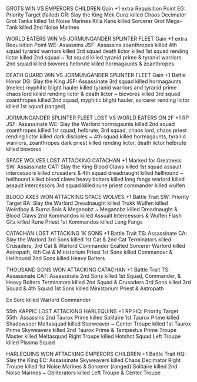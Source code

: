 
GROTS WIN VS EMPERORS CHILDREN
Gain +1 extra Requisition Point
EG: Priority Target (failed)
GR: Slay the King
Mek Gunz killed Chaos Decimator
Grot Tanks killed 1st Noise Marines
Killa Kans killed Sorcerer
Grot Mega-Tank killed 2nd Noise Marines


WORLD EATERS WIN VS JORMUNGANDER SPLINTER FLEET 
Gain +1 extra Requisition Point
WE: Assassins
JSF: Assassins
zoanthropes killed 4th squad
tyranid warriors killed 3rd squad
death lictor killed 1st squad 
rending lictor killed 2nd squad 
~
1st squad killed tyranid prime & tyranid warriors 
2nd squad killed biovores
helbrute killed hormagaunts & zoanthropes

DEATH GUARD WIN VS JORMUNGANDER SPLINTER FLEET 
Gain +1 Battle Honor 
DG: Slay the King
JSF: Assassinate 
3rd squad killed hormagaunts (melee)
myphitic blight hauler killed tyranid warriors and tyranid prime 
chaos lord killed rending lictor & death lictor 
~
biovores killed 3rd squad 
zoanthropes killed 2nd squad, myphitic blight hauler, sorcerer 
rending lictor killed 1st squad (ranged)

JORMUNGANDER SPLINTER FLEET LOST VS WORLD EATERS ON 2F
+1 RP
JSF: Assassinate 
WE: Slay the Warlord
hormagaunts killed 2nd squad 
zoanthropes killed 1st squad, helbrute, 3rd squad, chaos lord, chaos priest
rending lictor killed dark disciples
~
4th squad killed hormagaunts, tyranid warriors, zoanthropes 
dark priest killed rending lictor, death lictor
helbrute killed biovores

SPACE WOLVES LOST ATTACKING CATACHAN
+1 Marked for Greatness
SW: Assassinate 
CAT: Slay the King
Blood Claws killed 1st squad 
assault intercessors killed crusaders & 4th squad 
dreadnaught killed hellhound
~
hellhound killed blood claws 
heavy bolters killed long fangs 
warlord killed assault intercessors 
3rd squad killed rune priest 
commander killed wulfen

BLOOD AXES WON ATTACKING SPACE WOLVES
+1 Battle Trait
SW: Priority Target
BA: Slay the Warlord 
Dreadnaught killed Trukk
Wulfen killed Weirdboy & Burna Bois & Meganobz
~
Meganobz killed Dreadnaught & Blood Claws
2nd Kommandos killed Assualt Intercessors & Wulfen 
Flash Gitz killed Rune Priest 
1st Kommandos killed Long Fangs 

CATACHAN LOST ATTACKING 1K SONS
+1 Battle Trait
TS: Assassinate 
CA: Slay the Warlord 
3rd Sons killed 1st Cat & 2nd Cat 
Terminators killed Crusaders, 3rd Cat & Warlord Commander 
Exalted Sorcerer Warlord killed Astropath, 4th Cat & Ministorium Priest 
1st Sons killed Commander & Hellhound 
2nd Sons killed Heavy Bolters

THOUSAND SONS WON ATTACKING CATACHAN 
+1 Battle Trait
TS: Assassinate 
CAT: Assassinate 
2nd Sons killed 1st Squad, Commander, & Heavy Bolters 
Terminators killed 2nd Squad & Crusaders 
3rd Sons killed 3rd Squad & 4th Squad 
1st Sons killed Ministorium Priest & Astropath

Ex Sorc killed Warlord Commander

55th KAPPIC LOST ATTACKING HARLEQUINS
+1 RP 
HQ: Priority Target 
55th: Assassins 
2nd Taurox Prime killed Solitaire
1st Taurox Prime killed Shadowseer 
Meltasquad killed Starweaver 
~
Center Troupe killed 1st Taurox Prime 
Skyweavers killed 2nd Taurox Prime & Tempestus Prime 
Troupe Master killed Meltasquad
Right Troupe killed Hotshot Squad 
Left Troupe killed Plasma Squad 

HARLEQUINS WON ATTACKING EMPERORS CHILDREN 
+1 Battle Trait 
HQ: Slay the King
EC: Assassinate 
Skyweavers killed Chaos Decimator 
Right Troupe killed 1st Noise Marines & Sorcerer (ranged)
Solitaire killed 2nd Noise Marines 
~
Obliterators killed Left Troupe & Center Troupe